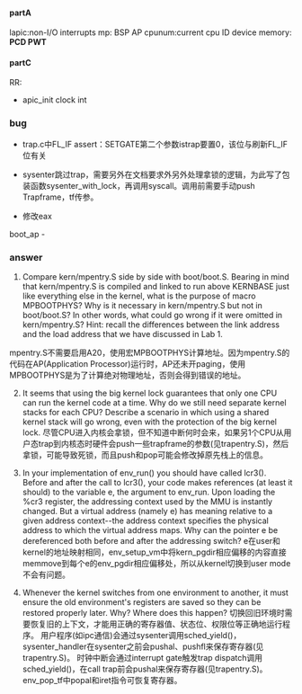 #### partA
lapic:non-I/O interrupts
mp: BSP AP
cpunum:current cpu ID
device memory: **PCD PWT**

#### partC
RR:
- apic_init clock int

### bug
- trap.c中FL_IF assert：SETGATE第二个参数istrap要置0，该位与刷新FL_IF位有关
- sysenter跳过trap，需要另外在文档要求外另外处理拿锁的逻辑，为此写了包装函数sysenter_with_lock，再调用syscall。调用前需要手动push Trapframe，tf传参。

- 修改eax

boot_ap - 
### answer
1. Compare kern/mpentry.S side by side with boot/boot.S. Bearing in mind that kern/mpentry.S is compiled and linked to run above KERNBASE just like everything else in the kernel, what is the purpose of macro MPBOOTPHYS? Why is it necessary in kern/mpentry.S but not in boot/boot.S? In other words, what could go wrong if it were omitted in kern/mpentry.S? 
Hint: recall the differences between the link address and the load address that we have discussed in Lab 1.

mpentry.S不需要启用A20，使用宏MPBOOTPHYS计算地址。因为mpentry.S的代码在AP(Application Processor)运行时，AP还未开paging，使用MPBOOTPHYS是为了计算绝对物理地址，否则会得到错误的地址。

2. It seems that using the big kernel lock guarantees that only one CPU can run the kernel code at a time. Why do we still need separate kernel stacks for each CPU? Describe a scenario in which using a shared kernel stack will go wrong, even with the protection of the big kernel lock.
尽管CPU进入内核会拿锁，但不知道中断何时会来，如果另1个CPU从用户态trap到内核态时硬件会push一些trapframe的参数(见trapentry.S)，然后拿锁，可能导致死锁，而且push和pop可能会修改掉原先栈上的信息。

3. In your implementation of env_run() you should have called lcr3(). Before and after the call to lcr3(), your code makes references (at least it should) to the variable e, the argument to env_run. Upon loading the %cr3 register, the addressing context used by the MMU is instantly changed. But a virtual address (namely e) has meaning relative to a given address context--the address context specifies the physical address to which the virtual address maps. Why can the pointer e be dereferenced both before and after the addressing switch?
e在user和kernel的地址映射相同，env_setup_vm中将kern_pgdir相应偏移的内容直接memmove到每个e的env_pgdir相应偏移处，所以从kernel切换到user mode不会有问题。

4. Whenever the kernel switches from one environment to another, it must ensure the old environment's registers are saved so they can be restored properly later. Why? Where does this happen?
切换回旧环境时需要恢复旧的上下文，才能用正确的寄存器值、状态位、权限位等正确地运行程序。
用户程序(如ipc通信)会通过sysenter调用sched_yield()，sysenter_handler在sysenter之前会pushal、pushfl来保存寄存器(见trapentry.S)。
时钟中断会通过interrupt gate触发trap dispatch调用sched_yield()，在call trap前会pushal来保存寄存器(见trapentry.S)。
env_pop_tf中popal和iret指令可恢复寄存器。